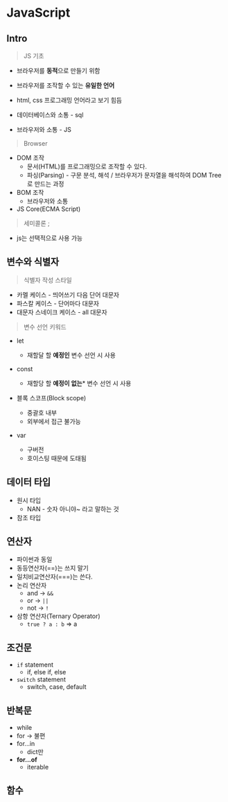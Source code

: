 # JavaScript

## Intro

> JS 기초

- 브라우저를 **동적**으로 만들기 위함
- 브라우저를 조작할 수 있는 **유일한 언어**

- html, css 프로그래밍 언어라고 보기 힘듬

- 데이터베이스와 소통 - sql

- 브라우저와 소통 - JS

> Browser

- DOM 조작
  - 문서(HTML)를 프로그래밍으로 조작할 수 있다.
  - 파싱(Parsing) - 구문 분석, 해석 / 브라우저가 문자열을 해석하여 DOM Tree로 만드는 과정
- BOM 조작
  - 브라우저와 소통
- JS Core(ECMA Script)

> 세미콜론 ;

- js는 선택적으로 사용 가능

## 변수와 식별자

> 식별자 작성 스타일

- 카멜 케이스 - 띄어쓰기 다음 단어 대문자
- 파스칼 케이스 - 단어마다 대문자
- 대문자 스네이크 케이스 - all 대문자

> 변수 선언 키워드

- let
  - 재할달 할 **예정인** 변수 선언 시 사용
- const
  - 재할당 할 **예정이 없는*** 변수 선언 시 사용

- 블록 스코프(Block scope)
  - 중괄호 내부
  - 외부에서 접근 불가능
- var
  - 구버전
  - 호이스팅 때문에 도태됨

## 데이터 타입

- 원시 타입
  - NAN - 숫자 아니야~ 라고 말하는 것
- 참조 타입

## 연산자

- 파이썬과 동일
- 동등연산자(==)는 쓰지 말기
- 일치비교연산자(===)는 쓴다.
- 논리 연산자
  - and -> `&&`
  - or -> `||`
  - not -> `!`
- 삼항 연산자(Ternary Operator)
  - `true ? a : b` => a

## 조건문

- `if` statement
  - if, else if, else
- `switch` statement
  - switch, case, default

## 반복문

- while
- for -> 불편
- for...in
  - dict만 
- **for...of** 
  - iterable

## 함수

